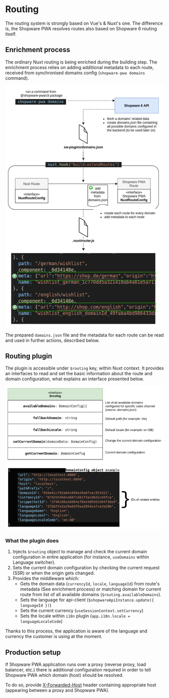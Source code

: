 # Routing

The routing system is strongly based on Vue's & Nuxt's one.
The difference is, the Shopware PWA resolves routes also based on Shopware 6 routing itself.

## Enrichment process

The ordinary Nuxt routing is being enriched during the building step. The enrichment process relies on adding additional metadata to each route, received from synchronised domains config (`shopware-pwa domains` command).


![building-a-routing](./../../assets/building-a-routing-flow.png)

The prepared `domains.json` file and the metadata for each route can be read and used in further actions, described below.


## Routing plugin

The plugin is accessible under `$routing` key, within Nuxt context. It provides an interfaces to read and set the basic information about the route and domain configuration, what explains an interface presented below.

![routing-plugin](./../../assets/routing-plugin.png)

### What the plugin does
1. Injects `$routing` object to manage and check the current domain configuration in entire application (for instance, `useDomains` within Language switcher).
2. Sets the current domain configuration by checking the current request (SSR) or when the origin gets changed.
3. Provides the middleware which:
    - Gets the domain data (`currencyId`, `locale`, `languageId`) from route's metadata (See enrichment process) or matching domain for current route from list of all available domains (`$routing.availableDomains`).
    - Sets the language for api-client (`$shopwareApiInstance.update({ languageId })`)
    - Sets the current currency (`useSessionContext.setCurrency`)
    - Sets the locale within `i18n` plugin (`app.i18n.locale = languageLocaleCode`)

Thanks to this process, the application is aware of the language and currency the customer is using at the moment.


## Production setup

If Shopware PWA application runs over a proxy (reverse proxy, load balancer, etc.) there is additional configuration required in order to tell Shopware PWA which domain (host) should be resolved. 

To do so, provide [X-Forwarded-Host](https://developer.mozilla.org/en-US/docs/Web/HTTP/Headers/X-Forwarded-Host) header containing appropriate host (appearing between a proxy and Shopware PWA).